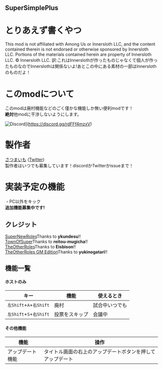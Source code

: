 ## SuperSimplePlus

# とりあえず書くやつ
This mod is not affiliated with Among Us or Innersloth LLC, and the content contained therein is not endorsed or otherwise sponsored by Innersloth LLC. Portions of the materials contained herein are property of Innersloth LLC. © Innersloth LLC.
訳:これはInnerslothが作ったものじゃなくて個人が作ったものなのでInnerslothは関係ないよ!あとこの中にある素材の一部はInnerslothのものだよ！

# このmodについて
このmodは廃村機能などのごく僅かな機能しか無い便利modです！<br>
**絶対**他modに干渉しないようにします。<br>

![Discord](https://img.shields.io/discord/996781291871678544)](https://discord.gg/rdFFf4mzxV)

# 製作者
[さつまいも](https://github.com/satsumaimoamo) ([Twitter](https://twitter.com/satsumaimo_SNR))<br>
製作者はいつでも募集しています！discordかTwitterかissueまで！

# 実装予定の機能
・PC以外をキック<br>
**追加機能募集中です!**

## クレジット
[SuperNewRoles](https://github.com/ykundesu/SuperNewRoles)Thanks to **ykundesu**!!<br>
[TownOfSuper](https://github.com/reitou-mugicha/TownOfSuper)Thanks to **reitou-mugicha**!!<br>
[TheOtherRoles](https://github.com/Eisbison/TheOtherRoles)Thanks to **Eisbison**!!<br>
[TheOtherRoles GM Edition](https://github.com/yukinogatari/TheOtherRoles-GM)Thanks to **yukinogatari**!!<br>

## 機能一覧
#### ホストのみ
| キー                | 機能                         | 使えるとき     |
| ------------------- | ---------------------------- | ---------------- |
| `左Shift`+`A`+`右Shift` | 廃村                         | 試合中いつでも         |
| `左Shift`+`S`+`右Shift` | 投票をスキップ | 会議中         |
#### その他機能
| 機能                | 操作                        |
| ------------------- | ---------------------------- |
| アップデート機能 | タイトル画面の右上のアップデートボタンを押してアップデート |
